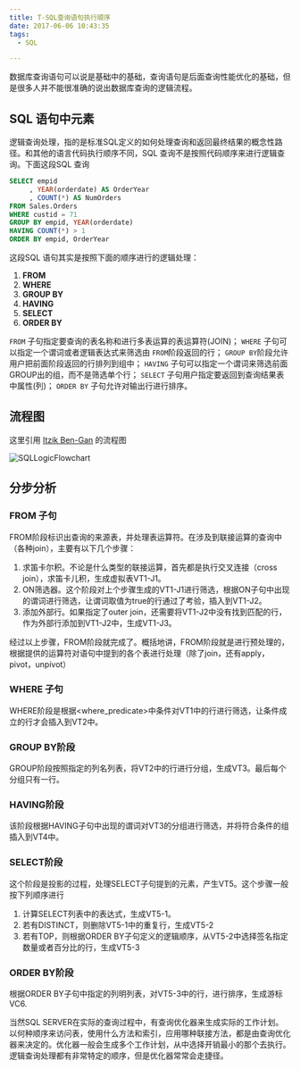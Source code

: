 ```yaml
---
title: T-SQL查询语句执行顺序
date: 2017-06-06 10:43:35
tags:
  - SQL

---
```



数据库查询语句可以说是基础中的基础，查询语句是后面查询性能优化的基础，但是很多人并不能很准确的说出数据库查询的逻辑流程。

## SQL 语句中元素

逻辑查询处理，指的是标准SQL定义的如何处理查询和返回最终结果的概念性路径。和其他的语言代码执行顺序不同，SQL 查询不是按照代码顺序来进行逻辑查询。下面这段SQL 查询

``` sql
SELECT empid
     , YEAR(orderdate) AS OrderYear
     , COUNT(*) AS NumOrders
FROM Sales.Orders
WHERE custid = 71
GROUP BY empid, YEAR(orderdate)
HAVING COUNT(*) > 1
ORDER BY empid, OrderYear
```

这段SQL 语句其实是按照下面的顺序进行的逻辑处理：

1. **FROM**
2. **WHERE**
3. **GROUP BY**
4. **HAVING**
5. **SELECT**
6. **ORDER BY**

<!-- more -->

`FROM` 子句指定要查询的表名称和进行多表运算的表运算符(JOIN)； `WHERE` 子句可以指定一个谓词或者逻辑表达式来筛选由 `FROM`阶段返回的行； `GROUP BY`阶段允许用户把前面阶段返回的行排列到组中； `HAVING` 子句可以指定一个谓词来筛选前面GROUP出的组，而不是筛选单个行； `SELECT` 子句用户指定要返回到查询结果表中属性(列)； `ORDER BY` 子句允许对输出行进行排序。

## 流程图

这里引用 [Itzik Ben-Gan](http://tsql.solidq.com/) 的流程图

![SQLLogicFlowchart](http://7xkfga.com1.z0.glb.clouddn.com/208801.jfif)

## 分步分析


### FROM 子句

FROM阶段标识出查询的来源表，并处理表运算符。在涉及到联接运算的查询中（各种join），主要有以下几个步骤：

1. 求笛卡尔积。不论是什么类型的联接运算，首先都是执行交叉连接（cross join），求笛卡儿积，生成虚拟表VT1-J1。
2. ON筛选器。这个阶段对上个步骤生成的VT1-J1进行筛选，根据ON子句中出现的谓词进行筛选，让谓词取值为true的行通过了考验，插入到VT1-J2。
3. 添加外部行。如果指定了outer join，还需要将VT1-J2中没有找到匹配的行，作为外部行添加到VT1-J2中，生成VT1-J3。

经过以上步骤，FROM阶段就完成了。概括地讲，FROM阶段就是进行预处理的，根据提供的运算符对语句中提到的各个表进行处理（除了join，还有apply，pivot，unpivot）

### WHERE 子句

WHERE阶段是根据<where_predicate>中条件对VT1中的行进行筛选，让条件成立的行才会插入到VT2中。

### GROUP BY阶段

GROUP阶段按照指定的列名列表，将VT2中的行进行分组，生成VT3。最后每个分组只有一行。

### HAVING阶段

该阶段根据HAVING子句中出现的谓词对VT3的分组进行筛选，并将符合条件的组插入到VT4中。

### SELECT阶段

这个阶段是投影的过程，处理SELECT子句提到的元素，产生VT5。这个步骤一般按下列顺序进行

1. 计算SELECT列表中的表达式，生成VT5-1。
2. 若有DISTINCT，则删除VT5-1中的重复行，生成VT5-2
3. 若有TOP，则根据ORDER BY子句定义的逻辑顺序，从VT5-2中选择签名指定数量或者百分比的行，生成VT5-3

### ORDER BY阶段

根据ORDER BY子句中指定的列明列表，对VT5-3中的行，进行排序，生成游标VC6.

当然SQL SERVER在实际的查询过程中，有查询优化器来生成实际的工作计划。以何种顺序来访问表，使用什么方法和索引，应用哪种联接方法，都是由查询优化器来决定的。优化器一般会生成多个工作计划，从中选择开销最小的那个去执行。逻辑查询处理都有非常特定的顺序，但是优化器常常会走捷径。